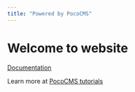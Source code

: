 ```yaml
---
title: "Powered by PocoCMS"
---
```

# Welcome to website

[Documentation](docs/index.html)

Learn more at [PocoCMS tutorials](https://pococms.com/docs/tutorials.html) 
